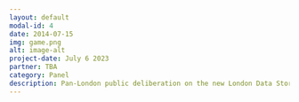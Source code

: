 ```yaml
---
layout: default
modal-id: 4
date: 2014-07-15
img: game.png
alt: image-alt
project-date: July 6 2023
partner: TBA
category: Panel
description: Pan-London public deliberation on the new London Data Store and the risks & opportunities alongside.
---
```

